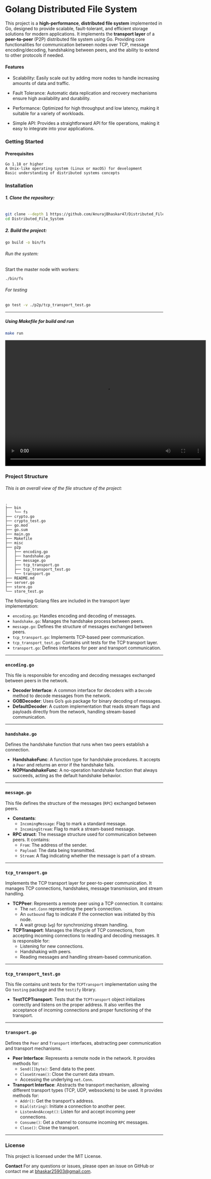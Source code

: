 # Golang Distributed File System

This project is a **high-performance**, **distributed file system** implemented in Go, designed to provide scalable, fault-tolerant, and efficient storage solutions for modern applications.
It implements the **transport layer** of a **peer-to-peer** (P2P) distributed file system using Go. Providing core functionalities for communication between nodes over TCP, message encoding/decoding, handshaking between peers, and the ability to extend to other protocols if needed.

#### Features

- Scalability: Easily scale out by adding more nodes to handle increasing amounts of data and traffic.

- Fault Tolerance: Automatic data replication and recovery mechanisms ensure high availability and durability.
- Performance: Optimized for high throughput and low latency, making it suitable for a variety of workloads.
- Simple API: Provides a straightforward API for file operations, making it easy to integrate into your applications.

### Getting Started
#### Prerequisites

    Go 1.18 or higher
    A Unix-like operating system (Linux or macOS) for development
    Basic understanding of distributed systems concepts

### Installation

##### 1. Clone the repository:

```bash

git clone --depth 1 https://github.com/AnurajBhaskar47/Distributed_File_System.git
cd Distributed_File_System
```

##### 2. Build the project:

```bash
go build -o bin/fs
```

###### Run the system:

Start the master node with workers:

```bash
./bin/fs
```

###### For testing
```bash
go test -v ./p2p/tcp_transport_test.go
```

---

##### Using Makefile for build and run
```bash
make run
```
<video src="./misc/file_build.mp4" width="640" height="400" controls></video>

### Project Structure
###### This is an overall view of the file structure of the project:
```
.
├── bin
│   └── fs
├── crypto.go
├── crypto_test.go
├── go.mod
├── go.sum
├── main.go
├── Makefile
├── misc
├── p2p
│   ├── encoding.go
│   ├── handshake.go
│   ├── message.go
│   ├── tcp_transport.go
│   ├── tcp_transport_test.go
│   └── transport.go
├── README.md
├── server.go
├── store.go
└── store_test.go
```
The following Golang files are included in the transport layer implementation:

- `encoding.go`: Handles encoding and decoding of messages.
- `handshake.go`: Manages the handshake process between peers.
- `message.go`: Defines the structure of messages exchanged between peers.
- `tcp_transport.go`: Implements TCP-based peer communication.
- `tcp_transport_test.go`: Contains unit tests for the TCP transport layer.
- `transport.go`: Defines interfaces for peer and transport communication.

---

### `encoding.go`

This file is responsible for encoding and decoding messages exchanged between peers in the network.

- **Decoder Interface**: A common interface for decoders with a `Decode` method to decode messages from the network.
- **GOBDecoder**: Uses Go’s `gob` package for binary decoding of messages.
- **DefaultDecoder**: A custom implementation that reads stream flags and payloads directly from the network, handling stream-based communication.

---

### `handshake.go`

Defines the handshake function that runs when two peers establish a connection.

- **HandshakeFunc**: A function type for handshake procedures. It accepts a `Peer` and returns an error if the handshake fails.
- **NOPHandshakeFunc**: A no-operation handshake function that always succeeds, acting as the default handshake behavior.

---

### `message.go`

This file defines the structure of the messages (`RPC`) exchanged between peers.

- **Constants**: 
  - `IncomingMessage`: Flag to mark a standard message.
  - `IncomingStream`: Flag to mark a stream-based message.
- **RPC struct**: The message structure used for communication between peers. It contains:
  - `From`: The address of the sender.
  - `Payload`: The data being transmitted.
  - `Stream`: A flag indicating whether the message is part of a stream.

---

### `tcp_transport.go`

Implements the TCP transport layer for peer-to-peer communication. It manages TCP connections, handshakes, message transmission, and stream handling.

- **TCPPeer**: Represents a remote peer using a TCP connection. It contains:
  - The `net.Conn` representing the peer’s connection.
  - An `outbound` flag to indicate if the connection was initiated by this node.
  - A wait group (`wg`) for synchronizing stream handling.
- **TCPTransport**: Manages the lifecycle of TCP connections, from accepting incoming connections to reading and decoding messages. It is responsible for:
  - Listening for new connections.
  - Handshaking with peers.
  - Reading messages and handling stream-based communication.

---

### `tcp_transport_test.go`

This file contains unit tests for the `TCPTransport` implementation using the Go `testing` package and the `testify` library.

- **TestTCPTransport**: Tests that the `TCPTransport` object initializes correctly and listens on the proper address. It also verifies the acceptance of incoming connections and proper functioning of the transport.

---

### `transport.go`

Defines the `Peer` and `Transport` interfaces, abstracting peer communication and transport mechanisms.

- **Peer Interface**: Represents a remote node in the network. It provides methods for:
  - `Send([]byte)`: Send data to the peer.
  - `CloseStream()`: Close the current data stream.
  - Accessing the underlying `net.Conn`.
- **Transport Interface**: Abstracts the transport mechanism, allowing different transport types (TCP, UDP, websockets) to be used. It provides methods for:
  - `Addr()`: Get the transport's address.
  - `Dial(string)`: Initiate a connection to another peer.
  - `ListenAndAccept()`: Listen for and accept incoming peer connections.
  - `Consume()`: Get a channel to consume incoming `RPC` messages.
  - `Close()`: Close the transport.

---

<!-- ![[./misc/file_structure.png]] -->
<!-- #### 3. Configuration

Edit the config.yaml file to configure your master and worker nodes. Refer to the Configuration Guide for detailed instructions.

##### Usage

###### Initialize the file system:

```bash
./gdfs init
```

###### Upload a file:

```bash
./gdfs put /path/to/local/file /path/in/distributed/system
```

###### Download a file:

```bash
./gdfs get /path/in/distributed/system /path/to/local/destination
```

###### List files:

```bash
    ./gdfs ls /path/in/distributed/system
``` -->

<!-- ### Documentation

For more detailed documentation, please refer to the following resources:

    [User Guide](https://www.google.com)
    API Documentation
    Configuration Guide

Contributing

We welcome contributions from the community! If you’d like to contribute to the project, please refer to our Contributing Guidelines. -->

### License

This project is licensed under the MIT License.

**Contact**
For any questions or issues, please open an issue on GitHub or contact me at bhaskar25903@gmail.com.

